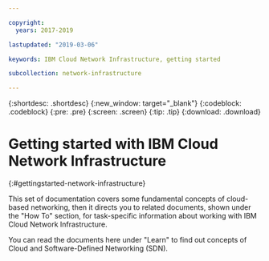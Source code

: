 ```yaml
---

copyright:
  years: 2017-2019

lastupdated: "2019-03-06"

keywords: IBM Cloud Network Infrastructure, getting started

subcollection: network-infrastructure

---
```


{:shortdesc: .shortdesc}
{:new_window: target="_blank"}
{:codeblock: .codeblock}
{:pre: .pre}
{:screen: .screen}
{:tip: .tip}
{:download: .download}

# Getting started with IBM Cloud Network Infrastructure
{:#gettingstarted-network-infrastructure}

This set of documentation covers some fundamental concepts of cloud-based networking, then it directs you to related documents, shown under the "How To" section, for task-specific information about working with IBM Cloud Network Infrastructure.

You can read the documents here under "Learn" to find out concepts of Cloud and Software-Defined Networking (SDN).
